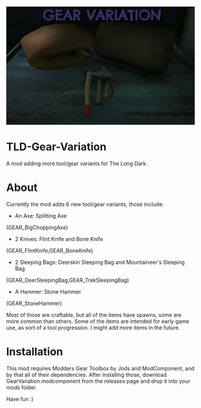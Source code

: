 
![Title Screenshot](https://github.com/DemonBunnyBon/TLD-Gear-Variation/blob/main/screenshots/scr01.png)
# TLD-Gear-Variation
A mod adding more tool/gear variants for The Long Dark.

# About

Currently the mod adds 6 new tool/gear variants, those include:

- An Axe: Splitting Axe 

(GEAR_BigChoppingAxe)

- 2 Knives: Flint Knife and Bone Knife 

(GEAR_FlintKnife,GEAR_BoneKnife)

- 2 Sleeping Bags: Deerskin Sleeping Bag and Mountaineer's Sleeping Bag 

(GEAR_DeerSleepingBag,GEAR_TrekSleepingBag)

- A Hammer: Stone Hammer

(GEAR_StoneHammer)

Most of those are craftable, but all of the items have spawns, some are more common than others. 
Some of the items are intended for early game use, as sort of a tool progression.
I might add more items in the future.

# Installation

This mod requires Modders Gear Toolbox by Jods and ModComponent, and by that all of their dependencies.
After installing those, download GearVariation.modcomponent from the releases page and drop it into your mods folder.

Have fun :)
